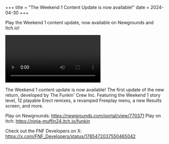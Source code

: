 +++
title = "The Weekend 1 Content Update is now available!"
date = 2024-04-30
+++

Play the Weekend 1 content update, now available on Newgrounds and Itch.io! 

<!-- more -->

<video src="/img/2024-04-30/update-teaser-weekend1.mp4" controls="controls">
</video>

The Weekend 1 content update is now available! The first update of the new return, developed by The Funkin' Crew Inc. Featuring the Weekend 1 story level, 12 playable Erect remixes, a revamped Freeplay menu, a new Results screen, and more.

Play on Newgrounds: https://newgrounds.com/portal/view/770371
Play on Itch: https://ninja-muffin24.itch.io/funkin

Check out the FNF Developers on X: https://x.com/FNF_Developers/status/1785472037550465042

